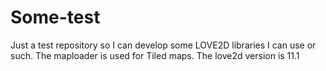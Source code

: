 # Some-test
Just a test repository so I can develop some LOVE2D libraries I can use or such. The maploader is used for Tiled maps.
The love2d version is 11.1
